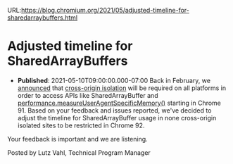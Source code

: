 URL:https://blog.chromium.org/2021/05/adjusted-timeline-for-sharedarraybuffers.html
# Adjusted timeline for SharedArrayBuffers
- **Published**: 2021-05-10T09:00:00.000-07:00
Back in February, we [announced](https://blog.chromium.org/2021/02/restriction-on-sharedarraybuffers.html) that [cross-origin isolation](https://developer.chrome.com/blog/enabling-shared-array-buffer/#cross-origin-isolation) will be required on all platforms in order to access APIs like SharedArrayBuffer and [performance.measureUserAgentSpecificMemory()](https://web.dev/monitor-total-page-memory-usage/) starting in Chrome 91. Based on your feedback and issues reported, we've decided to adjust the timeline for SharedArrayBuffer usage in none cross-origin isolated sites to be restricted in Chrome 92.

Your feedback is important and we are listening.

Posted by Lutz Vahl, Technical Program Manager